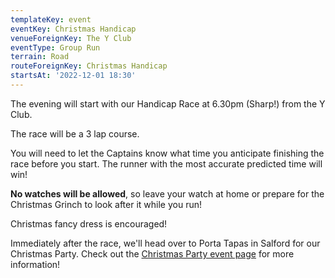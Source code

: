 ```yaml
---
templateKey: event 
eventKey: Christmas Handicap
venueForeignKey: The Y Club 
eventType: Group Run
terrain: Road 
routeForeignKey: Christmas Handicap
startsAt: '2022-12-01 18:30'
---
```

The evening will start with our Handicap Race at 6.30pm (Sharp!) from the Y Club. 

The race will be a 3 lap course. 

You will need to let the Captains know what time you anticipate finishing the race before you start. The runner with the most accurate predicted time will win! 

**No watches will be allowed**, so leave your watch at home or prepare for the Christmas Grinch to look after it while you run! 

Christmas fancy dress is encouraged!

Immediately after the race, we'll head over to Porta Tapas in Salford for our Christmas Party. Check out the [Christmas Party event page](/events/2022-12-01-19-30-christmas-party/) for more information!
